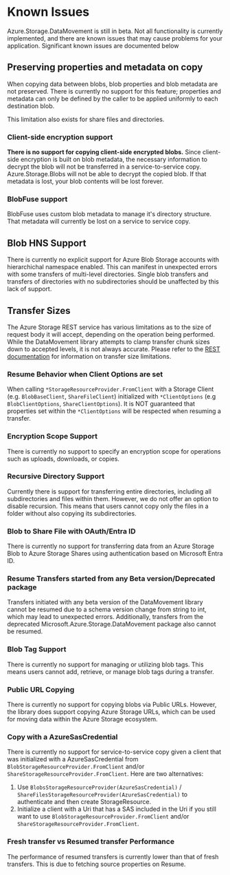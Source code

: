 # Known Issues

Azure.Storage.DataMovement is still in beta. Not all functionality is currently implemented, and there are known issues that may cause problems for your application. Significant known issues are documented below

## Preserving properties and metadata on copy

When copying data between blobs, blob properties and blob metadata are not preserved. There is currently no support for this feature; properties and metadata can only be defined by the caller to be applied uniformly to each destination blob.

This limitation also exists for share files and directories.

### Client-side encryption support

**There is no support for copying client-side encrypted blobs.** Since client-side encryption is built on blob metadata, the necessary information to decrypt the blob will not be transferred in a service-to-service copy. Azure.Storage.Blobs will not be able to decrypt the copied blob. If that metadata is lost, your blob contents will be lost forever.

### BlobFuse support

BlobFuse uses custom blob metadata to manage it's directory structure. That metadata will currently be lost on a service to service copy.

## Blob HNS Support

There is currently no explicit support for Azure Blob Storage accounts with hierarchichal namespace enabled. This can manifest in unexpected errors with some transfers of multi-level directories. Single blob transfers and transfers of directories with no subdirectories should be unaffected by this lack of support.

## Transfer Sizes

The Azure Storage REST service has various limitations as to the size of request body it will accept, depending on the operation being performed. While the DataMovement library attempts to clamp transfer chunk sizes down to accepted levels, it is not always accurate. Please refer to the [REST documentation](https://learn.microsoft.com/rest/api/storageservices/) for information on transfer size limitations.

### Resume Behavior when Client Options are set

When calling `*StorageResourceProvider.FromClient` with a Storage Client (e.g. `BlobBaseClient`, `ShareFileClient`) initialized with `*ClientOptions` (e.g `BlobClientOptions`, `ShareClientOptions`). It is NOT guaranteed that properties set within the `*ClientOptions` will be respected when resuming a transfer.

### Encryption Scope Support

There is currently no support to specify an encryption scope for operations such as uploads, downloads, or copies.

### Recursive Directory Support

Currently there is support for transferring entire directories, including all subdirectories and files within them. However, we do not offer an option to disable recursion. This means that users cannot copy only the files in a folder without also copying its subdirectories.

### Blob to Share File with OAuth/Entra ID

There is currently no support for transferring data from an Azure Storage Blob to Azure Storage Shares using authentication based on Microsoft Entra ID.

### Resume Transfers started from any Beta version/Deprecated package

Transfers initiated with any beta version of the DataMovement library cannot be resumed due to a schema version change from string to int, which may lead to unexpected errors. Additionally, transfers from the deprecated Microsoft.Azure.Storage.DataMovement package also cannot be resumed.

### Blob Tag Support

There is currently no support for managing or utilizing blob tags. This means users cannot add, retrieve, or manage blob tags during a transfer.

### Public URL Copying

There is currently no support for copying blobs via Public URLs. However, the library does support copying Azure Storage URLs, which can be used for moving data within the Azure Storage ecosystem.

### Copy with a AzureSasCredential

There is currently no support for service-to-service copy given a client that was initialized with a AzureSasCredential from `BlobStorageResourceProvider.FromClient` and/or `ShareStorageResourceProvider.FromClient`.
Here are two alternatives:
1. Use `BlobsStorageResourceProvider(AzureSasCredential)` / `ShareFilesStorageResourceProvider(AzureSasCredential)` to authenticate and then create StorageResource.
2. Initialize a client with a Uri that has a SAS included in the Uri if you still want to use `BlobStorageResourceProvider.FromClient` and/or `ShareStorageResourceProvider.FromClient`.

### Fresh transfer vs Resumed transfer Performance

The performance of resumed transfers is currently lower than that of fresh transfers. This is due to fetching source properties on Resume.
